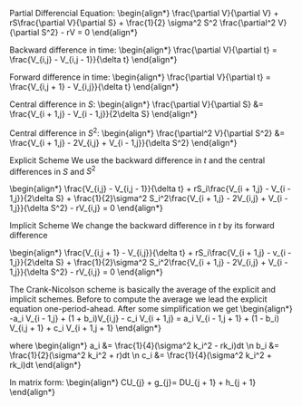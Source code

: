 Partial Differencial Equation:
\begin{align*}
\frac{\partial V}{\partial V} + rS\frac{\partial V}{\partial S} + \frac{1}{2} \sigma^2 S^2 \frac{\partial^2 V}{\partial S^2} - rV = 0
\end{align*}

Backward difference in time:
\begin{align*}
\frac{\partial V}{\partial t} = \frac{V_{i,j} - V_{i,j - 1}}{\delta t}
\end{align*}

Forward difference in time:
\begin{align*}
\frac{\partial V}{\partial t} = \frac{V_{i,j + 1} - V_{i,j}}{\delta t}
\end{align*}

Central difference in $S$:
\begin{align*}
\frac{\partial V}{\partial S} &= \frac{V_{i + 1,j} - V_{i - 1,j}}{2\delta S}
\end{align*}

Central difference in $S^2$:
\begin{align*}
\frac{\partial^2 V}{\partial S^2} &= \frac{V_{i + 1,j} - 2V_{i,j} + V_{i - 1,j}}{\delta S^2}
\end{align*}

Explicit Scheme
We use the backward difference in $t$ and the central differences in $S$ and $S^2$

\begin{align*}
\frac{V_{i,j} - V_{i,j - 1}}{\delta t} + rS_i\frac{V_{i + 1,j} - V_{i - 1,j}}{2\delta S} + \frac{1}{2}\sigma^2 S_i^2\frac{V_{i + 1,j} - 2V_{i,j} + V_{i - 1,j}}{\delta S^2} - rV_{i,j} = 0
\end{align*}

Implicit Scheme
We change the backward difference in $t$ by its forward difference

\begin{align*}
\frac{V_{i,j + 1} - V_{i,j}}{\delta t} + rS_i\frac{V_{i + 1,j} - v_{i - 1,j}}{2\delta S} + \frac{1}{2}\sigma^2 S_i^2\frac{V_{i + 1,j} - 2V_{i,j} + V_{i - 1,j}}{\delta S^2} - rV_{i,j} = 0
\end{align*}

The Crank-Nicolson scheme is basically the average of the explicit and implicit schemes. Before to compute the average we lead the explicit equation one-period-ahead. After some simplification we get
\begin{align*}
-a_i V_{i - 1,j} + (1 + b_i)V_{i,j} - c_i V_{i + 1,j} = a_i V_{i - 1,j + 1}  + (1 -  b_i) V_{i,j + 1} + c_i V_{i + 1,j + 1}
\end{align*}

where
\begin{align*}
a_i &= \frac{1}{4}(\sigma^2 k_i^2 - rk_i)dt \n
b_i &= \frac{1}{2}(\sigma^2 k_i^2 + r)dt \n
c_i &= \frac{1}{4}(\sigma^2 k_i^2 + rk_i)dt 
\end{align*}

In matrix form:
\begin{align*}
CU_{j} + g_{j}= DU_{j + 1} + h_{j + 1}
\end{align*}
